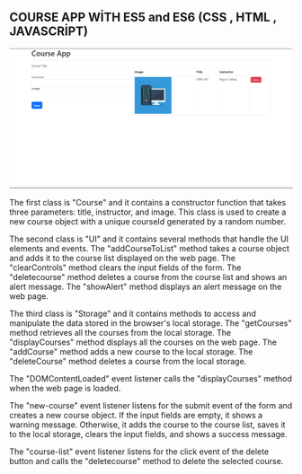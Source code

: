 ## COURSE APP WİTH ES5 and ES6 (CSS , HTML , JAVASCRİPT)


![courseApp](https://github.com/mock3ng/Frontend-Challenge/blob/Course-App/Ekran%20g%C3%B6r%C3%BCnt%C3%BCs%C3%BC%202023-04-22%20183745.png)


The first class is "Course" and it contains a constructor function that takes three parameters: title, instructor, and image. This class is used to create a new course object with a unique courseId generated by a random number.

The second class is "UI" and it contains several methods that handle the UI elements and events. The "addCourseToList" method takes a course object and adds it to the course list displayed on the web page. The "clearControls" method clears the input fields of the form. The "deletecourse" method deletes a course from the course list and shows an alert message. The "showAlert" method displays an alert message on the web page.

The third class is "Storage" and it contains methods to access and manipulate the data stored in the browser's local storage. The "getCourses" method retrieves all the courses from the local storage. The "displayCourses" method displays all the courses on the web page. The "addCourse" method adds a new course to the local storage. The "deleteCourse" method deletes a course from the local storage.

The "DOMContentLoaded" event listener calls the "displayCourses" method when the web page is loaded.

The "new-course" event listener listens for the submit event of the form and creates a new course object. If the input fields are empty, it shows a warning message. Otherwise, it adds the course to the course list, saves it to the local storage, clears the input fields, and shows a success message.

The "course-list" event listener listens for the click event of the delete button and calls the "deletecourse" method to delete the selected course.
